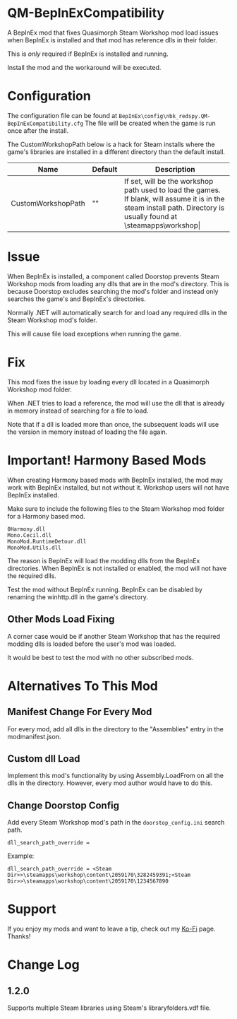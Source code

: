 # QM-BepInExCompatibility

A BepInEx mod that fixes Quasimorph Steam Workshop mod load issues when BepInEx is installed and that mod has reference dlls in their folder.

This is *only* required if BepInEx is installed and running.

Install the mod and the workaround will be executed.

# Configuration

The configuration file can be found at ```BepInEx\config\nbk_redspy.QM-BepInExCompatibility.cfg```
The file will be created when the game is run once after the install.


The CustomWorkshopPath below is a hack for Steam installs where the game's libraries are installed in a different directory than the default install.

|Name|Default|Description|
|--|--|--|
|CustomWorkshopPath|""|If set, will be the workshop path used to load the games.  If blank, will assume it is in the steam install path.  Directory is usually found at <steam install dir>\steamapps\workshop\|



# Issue
When BepInEx is installed, a component called Doorstop prevents Steam Workshop mods from loading any dlls that are in the mod's directory.
This is because Doorstop excludes searching the mod's folder and instead only searches the game's and  BepInEx's directories.

Normally .NET will automatically search for and load any required dlls in the Steam Workshop mod's folder.

This will cause file load exceptions when running the game.

# Fix
This mod fixes the issue by loading every dll located in a Quasimorph Workshop mod folder.

When .NET tries to load a reference, the mod will use the dll that is already in memory instead of searching for a file  to load.

Note that if a dll is loaded more than once, the subsequent loads will use the version in memory instead of loading the file again.

# Important! Harmony Based Mods
When creating Harmony based mods with BepInEx installed, the mod may work with BepInEx installed, but not without it.  Workshop users will not have BepInEx installed.

Make sure to include the following files to the Steam Workshop mod folder for a Harmony based mod.

```
0Harmony.dll
Mono.Cecil.dll
MonoMod.RuntimeDetour.dll
MonoMod.Utils.dll
```


The reason is BepInEx will load the modding dlls from the BepInEx directories.  When BepInEx is not installed or enabled, the mod will not have the required dlls.



Test the mod without BepInEx running.  BepInEx can be disabled by renaming the winhttp.dll in the game's directory.

## Other Mods Load Fixing
A corner case would be if another Steam Workshop that has the required modding dlls is loaded before the user's mod was loaded.  

It would be best to test the mod with no other subscribed mods.


# Alternatives To This Mod

## Manifest Change For Every Mod
For every mod, add all dlls in the directory to the "Assemblies" entry in the modmanifest.json.

## Custom dll Load
Implement this mod's functionality by using Assembly.LoadFrom on all the dlls in the directory.  However, every mod author would have to do this.

## Change Doorstop Config

Add every Steam Workshop mod's path in the ```doorstop_config.ini``` search path.

```dll_search_path_override =```

Example:

```dll_search_path_override = <Steam Dir>>\steamapps\workshop\content\2059170\3282459391;<Steam Dir>>\steamapps\workshop\content\2059170\1234567890```

# Support
If you enjoy my mods and want to leave a tip, check out my [Ko-Fi](https://ko-fi.com/nbkredspy71915) page.
Thanks!

# Change Log
## 1.2.0

Supports multiple Steam libraries using Steam's libraryfolders.vdf file.
